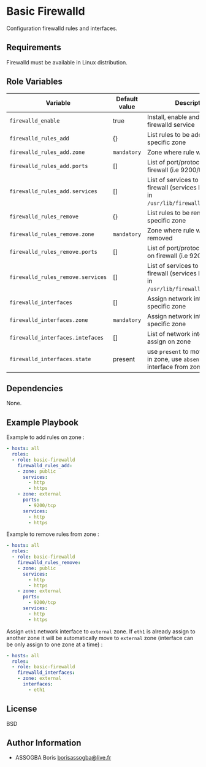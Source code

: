 Basic Firewalld
=========

Configuration firewalld rules and interfaces.

Requirements
------------

Firewalld must be available in Linux distribution.

Role Variables
--------------

Variable | Default value | Description
-------- | ------------- | -----------
`firewalld_enable` | true  | Install, enable and start firewalld service
`firewalld_rules_add` | {}  | List rules to be added on a specific zone
`firewalld_rules_add.zone` | `mandatory` | Zone where rule will be added
`firewalld_rules_add.ports` | [] | List of port/protocol to open on firewall (i.e 9200/tcp)
`firewalld_rules_add.services` | [] | List of services to enable on firewall (services list available in `/usr/lib/firewalld/services/`)
`firewalld_rules_remove` | {}  | List rules to be removed on a specific zone
`firewalld_rules_remove.zone` | `mandatory` | Zone where rule will be removed
`firewalld_rules_remove.ports` | [] | List of port/protocol to close on firewall (i.e 9200/tcp)
`firewalld_rules_remove.services` | [] | List of services to disable on firewall (services list available in `/usr/lib/firewalld/services/`)
`firewalld_interfaces` | []  | Assign network interfaces to specific zone
`firewalld_interfaces.zone` | `mandatory`  | Assign network interfaces to specific zone
`firewalld_interfaces.intefaces` | []  | List of network interfaces to assign on zone
`firewalld_interfaces.state` | present  | use `present` to move interfaces in zone, use `absent` to remove interface from zone.

Dependencies
------------

None.

Example Playbook
----------------

Example to add rules on zone :

```yaml
- hosts: all
  roles:
  - role: basic-firewalld
    firewalld_rules_add:
    - zone: public
      services:
        - http
        - https
    - zone: external
      ports:
        - 9200/tcp
      services:
        - http
        - https
```

Example to remove rules from zone :

```yaml
- hosts: all
  roles:
  - role: basic-firewalld
    firewalld_rules_remove:
    - zone: public
      services:
        - http
        - https
    - zone: external
      ports:
        - 9200/tcp
      services:
        - http
        - https
```

Assign `eth1` network interface to `external` zone. If `eth1` is already assign to another zone it will be automatically move to `external` zone (interface can be only assign to one zone at a time) :

```yaml
- hosts: all
  roles:
  - role: basic-firewalld
    firewalld_interfaces:
    - zone: external
      interfaces:
        - eth1
```

License
-------

BSD

Author Information
------------------

* ASSOGBA Boris <borisassogba@live.fr>
